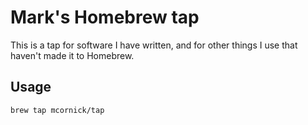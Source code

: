 # Mark's Homebrew tap

This is a tap for software I have written, and for other things I use that haven't made it to Homebrew.

## Usage

```
brew tap mcornick/tap
```

